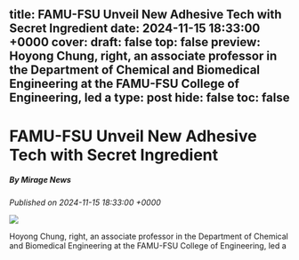 title: FAMU-FSU Unveil New Adhesive Tech with Secret Ingredient
date: 2024-11-15 18:33:00 +0000
cover: 
draft: false
top: false
preview: Hoyong Chung, right, an associate professor in the Department of Chemical and Biomedical Engineering at the FAMU-FSU College of Engineering, led a
type: post
hide: false
toc: false
---

# FAMU-FSU Unveil New Adhesive Tech with Secret Ingredient
##### By Mirage News
_Published on 2024-11-15 18:33:00 +0000_

![](https://news.fsu.edu/wp-content/uploads/2024/11/HoyongChung-polyzwitterion-news-1200x800.jpg)

Hoyong Chung, right, an associate professor in the Department of Chemical and Biomedical Engineering at the FAMU-FSU College of Engineering, led a
